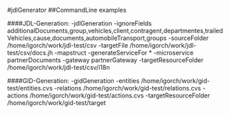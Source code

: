 #jdlGenerator
##CommandLine examples

####JDL-Generation:
-jdlGeneration
-ignoreFields additionalDocuments,group,vehicles,client,contragent,departmentes,trailedVehicles,cause,documents,automobileTransport,groups
-sourceFolder /home/igorch/work/jdl-test/csv
-targetFile /home/igorch/work/jdl-test/csv/docs.jh
-mapstruct
-generateServiceFor *
-microservice partnerDocuments
-gateway partnerGateway
-targetResourceFolder /home/igorch/work/jdl-test/csv/i18n

####GID-Generation:
-gidGeneration
-entities /home/igorch/work/gid-test/entities.cvs
-relations /home/igorch/work/gid-test/relations.cvs
-actions /home/igorch/work/gid-test/actions.cvs
-targetResourceFolder /home/igorch/work/gid-test/target